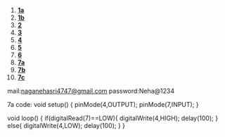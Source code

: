 1. **[1a](https://www.tinkercad.com/things/lDRtiEwaNT2-1a?sharecode=RDU5qtxjpbv-S2Q-tLVnS_3GDwvdRocFVGeKtHFb1MA)**
2. **[1b](https://www.tinkercad.com/things/bpxftRdCjI2-1b?sharecode=ytJPL9-HeC1Mml_5nu7TlcXQBXThOolV1UHR8b4i4ew)**
3. **[2](https://www.tinkercad.com/things/fl2k14APFbQ-2?sharecode=-HsdNoK8KwxsFrzAcIBxgVFNXLPzLIzPWkEKJ53_70A)**
4. **[3](https://www.tinkercad.com/things/6qVJrM8XdYa-3?sharecode=QaisvGziwcIKtWHWhOsl96vWuKrIsVcvVsDjHlgTjLo)**
5. **[4](https://www.tinkercad.com/things/cPKWpEXP8ck-4?sharecode=LK-e-Ht2Esz69cWW36bANpudLFiw2ZvmYjDHVODEk6I)**
6. **[5](https://www.tinkercad.com/things/9Y50W78Do25-5?sharecode=tChzwZvKjrXRU4U6885JmquZNeD4wHsUlhlXKaf7OI0)**
7. **[6](https://www.tinkercad.com/things/fpy8qQVUGxB-6?sharecode=21OsoPn2wZe1lQ8yxM2mrdekHxo0-_3VOZbNj4iGjWE)**
8. **[7a](https://www.tinkercad.com/things/5u7BWjJ6h9C-7a?sharecode=vhl-dkEeEwGrzWUG9eMhCpOhw1-b4EhCcWbwfV5eNa4)**
9. **[7b](https://www.tinkercad.com/things/eOlhHA7VIaA-7b?sharecode=mHUL0QaX2MXWdz9u867PhMUV8niVb0173Eqa2FNZSoE)**
10. **[7c](https://www.tinkercad.com/things/lDAvOVBpPYp-7c?sharecode=1zJxNTE76ChZhr3e5m8LRDPby6T3J-b52nBlHqKFZ54)**


mail:naganehasri4747@gmail.com
password:Neha@1234


7a code:
void setup()
{
  pinMode(4,OUTPUT);
  pinMode(7,INPUT);
}

void loop()
{
  if(digitalRead(7)==LOW){
    digitalWrite(4,HIGH);
    delay(100);
  }
  else{
    digitalWrite(4,LOW);
    delay(100);
  }
}
